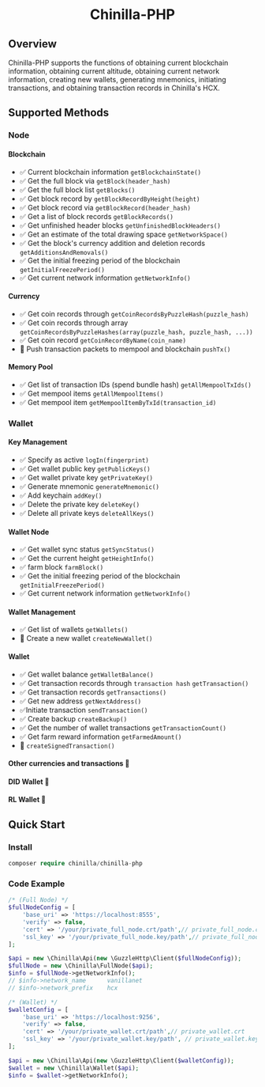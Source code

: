 <h1 align="center">Chinilla-PHP</h1>

## Overview

Chinilla-PHP supports the functions of obtaining current blockchain information, obtaining current altitude, obtaining current network information, creating new wallets, generating mnemonics, initiating transactions, and obtaining transaction records in Chinilla's HCX.

## Supported Methods

### Node

#### Blockchain

- ✅ Current blockchain information `getBlockchainState()`
- ✅ Get the full block via `getBlock(header_hash)`
- ✅ Get the full block list `getBlocks()`
- ✅ Get block record by `getBlockRecordByHeight(height)`
- ✅ Get block record via `getBlockRecord(header_hash)`
- ✅ Get a list of block records `getBlockRecords()`
- ✅ Get unfinished header blocks `getUnfinishedBlockHeaders()`
- ✅ Get an estimate of the total drawing space `getNetworkSpace()`
- ✅ Get the block's currency addition and deletion records `getAdditionsAndRemovals()`
- ✅ Get the initial freezing period of the blockchain `getInitialFreezePeriod()`
- ✅ Get current network information `getNetworkInfo()`

#### Currency

- ✅ Get coin records through `getCoinRecordsByPuzzleHash(puzzle_hash)`
- ✅ Get coin records through array `getCoinRecordsByPuzzleHashes(array(puzzle_hash, puzzle_hash, ...))`
- ✅ Get coin record `getCoinRecordByName(coin_name)`
- 🚧 Push transaction packets to mempool and blockchain `pushTx()`

#### Memory Pool

- ✅ Get list of transaction IDs (spend bundle hash) `getAllMempoolTxIds()`
- ✅ Get mempool items `getAllMempoolItems()`
- ✅ Get mempool item `getMempoolItemByTxId(transaction_id)`

### Wallet

#### Key Management

- ✅ Specify as active `logIn(fingerprint)`
- ✅ Get wallet public key `getPublicKeys()`
- ✅ Get wallet private key `getPrivateKey()`
- ✅ Generate mnemonic `generateMnemonic()`
- ✅ Add keychain `addKey()`
- ✅ Delete the private key `deleteKey()`
- ✅ Delete all private keys `deleteAllKeys()`

#### Wallet Node

- ✅ Get wallet sync status `getSyncStatus()`
- ✅ Get the current height `getHeightInfo()`
- ✅ farm block `farmBlock()`
- ✅ Get the initial freezing period of the blockchain `getInitialFreezePeriod()`
- ✅ Get current network information `getNetworkInfo()`

#### Wallet Management

- ✅ Get list of wallets `getWallets()`
- 🚧 Create a new wallet `createNewWallet()`

#### Wallet

- ✅ Get wallet balance `getWalletBalance()`
- ✅ Get transaction records through `transaction hash` `getTransaction()`
- ✅ Get transaction records `getTransactions()`
- ✅ Get new address `getNextAddress()`
- ✅Initiate transaction `sendTransaction()`
- ✅ Create backup `createBackup()`
- ✅ Get the number of wallet transactions `getTransactionCount()`
- ✅ Get farm reward information `getFarmedAmount()`
- 🚧 `createSignedTransaction()`

#### Other currencies and transactions 🚧
#### DID Wallet 🚧
#### RL Wallet 🚧

## Quick Start

### Install

``` php
composer require chinilla/chinilla-php
```

### Code Example

``` php
/* (Full Node) */
$fullNodeConfig = [
    'base_uri' => 'https://localhost:8555',
    'verify' => false,
    'cert' => '/your/private_full_node.crt/path',// private_full_node.crt
    'ssl_key' => '/your/private_full_node.key/path',// private_full_node.key
];

$api = new \Chinilla\Api(new \GuzzleHttp\Client($fullNodeConfig));
$fullNode = new \Chinilla\FullNode($api);
$info = $fullNode->getNetworkInfo();
// $info->network_name      vanillanet
// $info->network_prefix    hcx

/* (Wallet) */
$walletConfig = [
    'base_uri' => 'https://localhost:9256',
    'verify' => false,
    'cert' => '/your/private_wallet.crt/path',// private_wallet.crt
    'ssl_key' => '/your/private_wallet.key/path', // private_wallet.key
];

$api = new \Chinilla\Api(new \GuzzleHttp\Client($walletConfig));
$wallet = new \Chinilla\Wallet($api);
$info = $wallet->getNetworkInfo();
```
